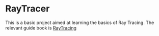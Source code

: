 # RayTracer
This is a basic project aimed at learning the basics of Ray Tracing.
The relevant guide book is [RayTracing](https://raytracing.github.io/books/RayTracingInOneWeekend.html)